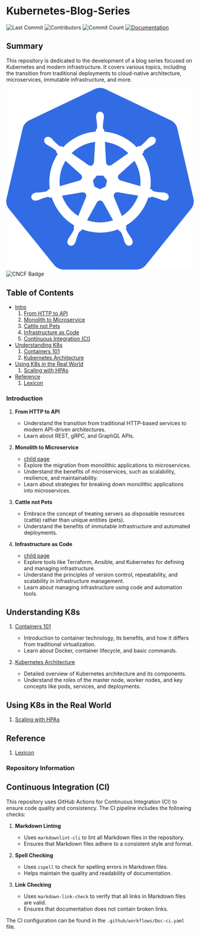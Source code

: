 # Kubernetes-Blog-Series

![Last Commit](https://img.shields.io/github/last-commit/AimeeKnight/Kubernetes-Blog-Series)
![Contributors](https://img.shields.io/github/contributors/AimeeKnight/Kubernetes-Blog-Series)
![Commit Count](https://img.shields.io/github/commit-activity/y/AimeeKnight/Kubernetes-Blog-Series)
[![Documentation](https://img.shields.io/badge/docs-website-blue.svg)](https://AimeeKnight.github.io/Kubernetes-Blog-Series/)



## Summary

This repository is dedicated to the development of a blog series focused on Kubernetes and modern infrastructure. It covers various topics, including the transition from traditional deployments to cloud-native architecture, microservices, immutable infrastructure, and more.

![Kubernetes Logo](https://raw.githubusercontent.com/kubernetes/kubernetes/master/logo/logo.png)
![CNCF Badge](https://img.shields.io/badge/CNCF-Kubernetes-blue)

## Table of Contents

- [Intro](#intro)
  1. [From HTTP to API](#from-http-to-api)
  2. [Monolith to Microservice](#monolith-to-microservice)
  3. [Cattle not Pets](#cattle-not-pets)
  4. [Infrastructure as Code](#infrastructure-as-code)
  5. [Continuous Integration (CI)](#continuous-integration-ci)
- [Understanding K8s](#understanding-k8s)
  1. [Containers 101](#containers-101)
  2. [Kubernetes Architecture](#kubernetes-architecture)
- [Using K8s in the Real World](#using-k8s-in-the-real-world)
  1. [Scaling with HPAs](#scaling-with-hpas)
- [Reference](#reference)
  1. [Lexicon](#lexicon)

### Introduction

1. **From HTTP to API**
   - Understand the transition from traditional HTTP-based services to modern API-driven architectures.
   - Learn about REST, gRPC, and GraphQL APIs.

2. **Monolith to Microservice**
   - [child page](vms_to_containers.md)
   - Explore the migration from monolithic applications to microservices.
   - Understand the benefits of microservices, such as scalability, resilience, and maintainability.
   - Learn about strategies for breaking down monolithic applications into microservices.

3. **Cattle not Pets**
   - Embrace the concept of treating servers as disposable resources (cattle) rather than unique entities (pets).
   - Understand the benefits of immutable infrastructure and automated deployments.

4. **Infrastructure as Code**
    - [child page](immutable_infra.md)
    - Explore tools like Terraform, Ansible, and Kubernetes for defining and managing infrastructure.
    - Understand the principles of version control, repeatability, and scalability in infrastructure management.
    - Learn about managing infrastructure using code and automation tools.

## Understanding K8s
1. [Containers 101](containers_101.md)
   - Introduction to container technology, its benefits, and how it differs from traditional virtualization.
   - Learn about Docker, container lifecycle, and basic commands.

2. [Kubernetes Architecture](Kubernetes_arch.md)
   - Detailed overview of Kubernetes architecture and its components.
   - Understand the roles of the master node, worker nodes, and key concepts like pods, services, and deployments.

## Using K8s in the Real World
1. [Scaling with HPAs](#scaling-with-hpas)

## Reference
1. [Lexicon](K8s_lexicon.md)

### Repository Information

## Continuous Integration (CI)

This repository uses GitHub Actions for Continuous Integration (CI) to ensure code quality and consistency. The CI pipeline includes the following checks:

1. **Markdown Linting**
   - Uses `markdownlint-cli` to lint all Markdown files in the repository.
   - Ensures that Markdown files adhere to a consistent style and format.

2. **Spell Checking**
   - Uses `cspell` to check for spelling errors in Markdown files.
   - Helps maintain the quality and readability of documentation.

3. **Link Checking**
   - Uses `markdown-link-check` to verify that all links in Markdown files are valid.
   - Ensures that documentation does not contain broken links.

The CI configuration can be found in the `.github/workflows/Doc-ci.yaml` file.

